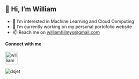 ## 👋 Hi, I’m William

- 👀 I’m interested in Machine Learning and Cloud Computing
- 🌱 I’m currently working on my personal portofolio website
- 📫 Reach me on williamhilmys@gmail.com

**Connect with me**
<br/>
<br/>
<a href="https://www.linkedin.com/in/william-hilmy-susatyo-440732170/" rel="some text " height="30" width="40"><img align="center" src="https://pbs.twimg.com/profile_images/1661161645857710081/6WtDIesg_400x400.png" alt="william" height="40" width="40" /></a>

<p><img align="center" src="https://github-readme-stats.vercel.app/api/top-langs?username=williamhilmysusatyo&show_icons=true&locale=en&layout=compact&theme=radical" alt="dsjet" /></p>
<!---
williamhilmysusatyo/williamhilmysusatyo is a ✨ special ✨ repository because its `README.md` (this file) appears on your GitHub profile.
You can click the Preview link to take a look at your changes.
--->


